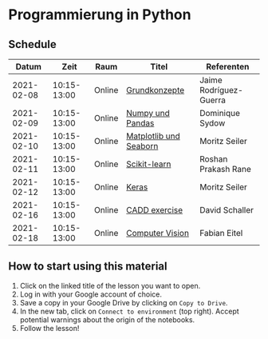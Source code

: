 # Programmierung in Python

## Schedule

| Datum      | Zeit        | Raum   | Titel                       | Referenten             |
| ---------- | ----------- | ------ | --------------------------- | ---------------------- |
| 2021-02-08 | 10:15-13:00 | Online | [Grundkonzepte][1]          | Jaime Rodríguez-Guerra |
| 2021-02-09 | 10:15-13:00 | Online | [Numpy und Pandas][2]       | Dominique Sydow        |
| 2021-02-10 | 10:15-13:00 | Online | [Matplotlib und Seaborn][3] | Moritz Seiler          |
| 2021-02-11 | 10:15-13:00 | Online | [Scikit-learn][4]           | Roshan Prakash Rane    |
| 2021-02-12 | 10:15-13:00 | Online | [Keras][5]                  | Moritz Seiler          |
| 2021-02-16 | 10:15-13:00 | Online | [CADD exercise][6]          | David Schaller         |
| 2021-02-18 | 10:15-13:00 | Online | [Computer Vision][7]        | Fabian Eitel           |

<!-- TODO: Update branch name to tagged release -->

[1]: https://colab.research.google.com/github/volkamerlab/ai_in_medicine/blob/master/week1_session1_grundkonzepte.ipynb
[2]: https://colab.research.google.com/github/volkamerlab/ai_in_medicine/blob/master/week1_session2_numpy_pandas.ipynb
[3]: https://colab.research.google.com/github/volkamerlab/ai_in_medicine/blob/master/week1_session3_matplotlib.ipynb
[4]: https://colab.research.google.com/github/volkamerlab/ai_in_medicine/blob/master/week1_session4_intro_to_ml_and_scikit_learn.ipynb
[5]: https://colab.research.google.com/github/volkamerlab/ai_in_medicine/blob/master/week1_session5_deep_learning.ipynb
[6]: https://colab.research.google.com/github/volkamerlab/ai_in_medicine/blob/master/week2_session1_cadd_exercise.ipynb
[7]: https://colab.research.google.com/github/volkamerlab/ai_in_medicine/blob/master/week2_session2_images-MRI-dl.ipynb

## How to start using this material

1. Click on the linked title of the lesson you want to open.
2. Log in with your Google account of choice.
3. Save a copy in your Google Drive by clicking on `Copy to Drive`.
4. In the new tab, click on `Connect to environment` (top right). Accept potential warnings about the origin of the notebooks.
5. Follow the lesson!
